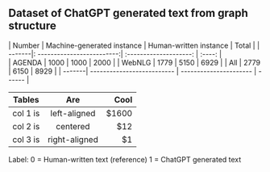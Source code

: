 ## Dataset of ChatGPT generated text from graph structure



| Number | Machine-generated instance | Human-written instance | Total  |
| -------|: -------------------------:| :--------------------: | :----: |  
| AGENDA |        1000                |          1000          |  2000  |
| WebNLG |        1779                |          5150          |  6929  |
|  All   |        2779                |          6150          |  8929  |
| -------| -------------------------- | ---------------------- | ------ | 


| Tables   |      Are      |  Cool |
|----------|:-------------:|------:|
| col 1 is |  left-aligned | $1600 |
| col 2 is |    centered   |   $12 |
| col 3 is | right-aligned |    $1 |


Label: 0 = Human-written text (reference)
       1 = ChatGPT generated text
